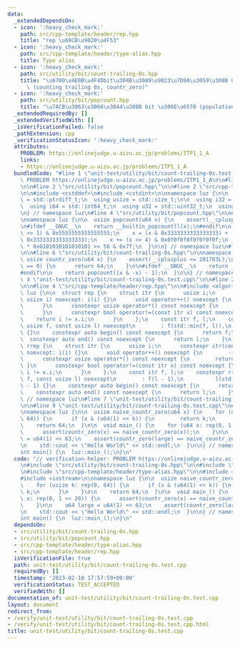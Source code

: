 ```yaml
---
data:
  _extendedDependsOn:
  - icon: ':heavy_check_mark:'
    path: src/cpp-template/header/rep.hpp
    title: "rep \u69CB\u9020\u4F53"
  - icon: ':heavy_check_mark:'
    path: src/cpp-template/header/type-alias.hpp
    title: Type alias
  - icon: ':heavy_check_mark:'
    path: src/utility/bit/count-trailing-0s.hpp
    title: "\u6700\u4E0B\u4F4Dbit\u304B\u3089\u9023\u7D9A\u3059\u308B 0 \u306E\u6570\
      \ (counting trailing 0s, countr_zero)"
  - icon: ':heavy_check_mark:'
    path: src/utility/bit/popcount.hpp
    title: "\u7ACB\u3063\u3066\u3044\u308B bit \u306E\u6570 (population count, popcount)"
  _extendedRequiredBy: []
  _extendedVerifiedWith: []
  _isVerificationFailed: false
  _pathExtension: cpp
  _verificationStatusIcon: ':heavy_check_mark:'
  attributes:
    PROBLEM: https://onlinejudge.u-aizu.ac.jp/problems/ITP1_1_A
    links:
    - https://onlinejudge.u-aizu.ac.jp/problems/ITP1_1_A
  bundledCode: "#line 1 \"unit-test/utility/bit/count-trailing-0s.test.cpp\"\n// verification-helper:\
    \ PROBLEM https://onlinejudge.u-aizu.ac.jp/problems/ITP1_1_A\n\n#line 2 \"src/utility/bit/count-trailing-0s.hpp\"\
    \n\n#line 2 \"src/utility/bit/popcount.hpp\"\n\n#line 2 \"src/cpp-template/header/type-alias.hpp\"\
    \n\n#include <cstddef>\n#include <cstdint>\n\nnamespace luz {\n\n  using isize\
    \ = std::ptrdiff_t;\n  using usize = std::size_t;\n\n  using i32 = std::int32_t;\n\
    \  using i64 = std::int64_t;\n  using u32 = std::uint32_t;\n  using u64 = std::uint64_t;\n\
    \n} // namespace luz\n#line 4 \"src/utility/bit/popcount.hpp\"\n\n#include <cassert>\n\
    \nnamespace luz {\n\n  usize popcount(u64 x) {\n    assert(__cplusplus <= 201703L);\n\
    \n#ifdef __GNUC__\n    return __builtin_popcountll(x);\n#endif\n\n    x -= (x\
    \ >> 1) & 0x5555555555555555;\n    x = (x & 0x3333333333333333) + ((x >> 2) &\
    \ 0x3333333333333333);\n    x += (x >> 4) & 0x0f0f0f0f0f0f0f0f;\n    return x\
    \ * 0x0101010101010101 >> 56 & 0x7f;\n  }\n\n} // namespace luz\n#line 4 \"src/utility/bit/count-trailing-0s.hpp\"\
    \n\n#line 6 \"src/utility/bit/count-trailing-0s.hpp\"\n\nnamespace luz {\n\n \
    \ usize countr_zero(u64 x) {\n    assert(__cplusplus <= 201703L);\n\n    if (x\
    \ == 0) {\n      return 64;\n    }\n\n#ifdef __GNUC__\n    return __builtin_ctzll(x);\n\
    #endif\n\n    return popcount((x & -x) - 1);\n  }\n\n} // namespace luz\n#line\
    \ 4 \"unit-test/utility/bit/count-trailing-0s.test.cpp\"\n\n#line 2 \"src/cpp-template/header/rep.hpp\"\
    \n\n#line 4 \"src/cpp-template/header/rep.hpp\"\n\n#include <algorithm>\n\nnamespace\
    \ luz {\n\n  struct rep {\n    struct itr {\n      usize i;\n      constexpr itr(const\
    \ usize i) noexcept: i(i) {}\n      void operator++() noexcept {\n        ++i;\n\
    \      }\n      constexpr usize operator*() const noexcept {\n        return i;\n\
    \      }\n      constexpr bool operator!=(const itr x) const noexcept {\n    \
    \    return i != x.i;\n      }\n    };\n    const itr f, l;\n    constexpr rep(const\
    \ usize f, const usize l) noexcept\n        : f(std::min(f, l)),\n          l(l)\
    \ {}\n    constexpr auto begin() const noexcept {\n      return f;\n    }\n  \
    \  constexpr auto end() const noexcept {\n      return l;\n    }\n  };\n\n  struct\
    \ rrep {\n    struct itr {\n      usize i;\n      constexpr itr(const usize i)\
    \ noexcept: i(i) {}\n      void operator++() noexcept {\n        --i;\n      }\n\
    \      constexpr usize operator*() const noexcept {\n        return i;\n     \
    \ }\n      constexpr bool operator!=(const itr x) const noexcept {\n        return\
    \ i != x.i;\n      }\n    };\n    const itr f, l;\n    constexpr rrep(const usize\
    \ f, const usize l) noexcept\n        : f(l - 1),\n          l(std::min(f, l)\
    \ - 1) {}\n    constexpr auto begin() const noexcept {\n      return f;\n    }\n\
    \    constexpr auto end() const noexcept {\n      return l;\n    }\n  };\n\n}\
    \ // namespace luz\n#line 7 \"unit-test/utility/bit/count-trailing-0s.test.cpp\"\
    \n\n#line 9 \"unit-test/utility/bit/count-trailing-0s.test.cpp\"\n#include <iostream>\n\
    \nnamespace luz {\n\n  usize naive_countr_zero(u64 x) {\n    for (usize k: rep(0,\
    \ 64)) {\n      if (x & (u64(1) << k)) {\n        return k;\n      }\n    }\n\n\
    \    return 64;\n  }\n\n  void main_() {\n    for (u64 x: rep(0, 1 << 20)) {\n\
    \      assert(countr_zero(x) == naive_countr_zero(x));\n    }\n\n    u64 large\
    \ = u64(1) << 63;\n    assert(countr_zero(large) == naive_countr_zero(large));\n\
    \n    std::cout << \"Hello World\" << std::endl;\n  }\n\n} // namespace luz\n\n\
    int main() {\n  luz::main_();\n}\n"
  code: "// verification-helper: PROBLEM https://onlinejudge.u-aizu.ac.jp/problems/ITP1_1_A\n\
    \n#include \"src/utility/bit/count-trailing-0s.hpp\"\n\n#include \"src/cpp-template/header/rep.hpp\"\
    \n#include \"src/cpp-template/header/type-alias.hpp\"\n\n#include <cassert>\n\
    #include <iostream>\n\nnamespace luz {\n\n  usize naive_countr_zero(u64 x) {\n\
    \    for (usize k: rep(0, 64)) {\n      if (x & (u64(1) << k)) {\n        return\
    \ k;\n      }\n    }\n\n    return 64;\n  }\n\n  void main_() {\n    for (u64\
    \ x: rep(0, 1 << 20)) {\n      assert(countr_zero(x) == naive_countr_zero(x));\n\
    \    }\n\n    u64 large = u64(1) << 63;\n    assert(countr_zero(large) == naive_countr_zero(large));\n\
    \n    std::cout << \"Hello World\" << std::endl;\n  }\n\n} // namespace luz\n\n\
    int main() {\n  luz::main_();\n}\n"
  dependsOn:
  - src/utility/bit/count-trailing-0s.hpp
  - src/utility/bit/popcount.hpp
  - src/cpp-template/header/type-alias.hpp
  - src/cpp-template/header/rep.hpp
  isVerificationFile: true
  path: unit-test/utility/bit/count-trailing-0s.test.cpp
  requiredBy: []
  timestamp: '2023-02-10 17:57:59+09:00'
  verificationStatus: TEST_ACCEPTED
  verifiedWith: []
documentation_of: unit-test/utility/bit/count-trailing-0s.test.cpp
layout: document
redirect_from:
- /verify/unit-test/utility/bit/count-trailing-0s.test.cpp
- /verify/unit-test/utility/bit/count-trailing-0s.test.cpp.html
title: unit-test/utility/bit/count-trailing-0s.test.cpp
---
```

